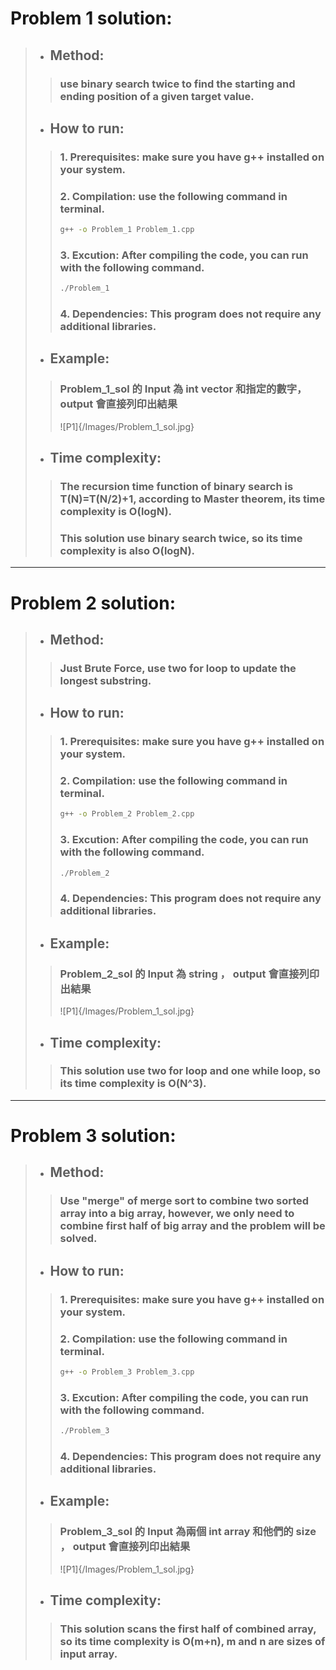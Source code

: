 # Problem 1 solution:
>* ## **Method**:
>>### use binary search twice to find the starting and ending position of a given target value.
>
>
>* ## **How to run**:
>>### 1.	Prerequisites: make sure you have g++ installed on your system.
>>### 2.	Compilation: use the following command in terminal.
>>```bash
>>g++ -o Problem_1 Problem_1.cpp
>>```
>>### 3.	**Excution**: After compiling the code, you can run with the following command.
>>```bash
>>./Problem_1
>>```
>>### 4.	**Dependencies**: This program does not require any additional libraries.
>
>
>*	## **Example**:
>>### Problem_1_sol 的 Input 為 int vector 和指定的數字， output 會直接列印出結果
>> ![P1]{/Images/Problem_1_sol.jpg}
>
>
>*	## **Time complexity**:
>>### The recursion time function of binary search is T(N)=T(N/2)+1, according to Master theorem, its time complexity is O(logN).
>>### This solution use binary search twice, so its time complexity is also O(logN).

---
# Problem 2 solution:
>* ## **Method**:
>>### Just Brute Force, use two for loop to update the longest substring.
>
>
>* ## **How to run**:
>>### 1.	Prerequisites: make sure you have g++ installed on your system.
>>### 2.	Compilation: use the following command in terminal.
>>```bash
>>g++ -o Problem_2 Problem_2.cpp
>>```
>>### 3.	**Excution**: After compiling the code, you can run with the following command.
>>```bash
>>./Problem_2
>>```
>>### 4.	**Dependencies**: This program does not require any additional libraries.
>
>
>*	## **Example**:
>>### Problem_2_sol 的 Input 為 string ， output 會直接列印出結果
>> ![P1]{/Images/Problem_1_sol.jpg}
>
>
>*	## **Time complexity**:
>>### This solution use two for loop and one while loop, so its time complexity is O(N^3).

---
# Problem 3 solution:
>* ## **Method**:
>>### Use "merge" of merge sort to combine two sorted array into a big array, however, we only need to combine first half of big array and the problem will be solved.
>
>
>* ## **How to run**:
>>### 1.	Prerequisites: make sure you have g++ installed on your system.
>>### 2.	Compilation: use the following command in terminal.
>>```bash
>>g++ -o Problem_3 Problem_3.cpp
>>```
>>### 3.	**Excution**: After compiling the code, you can run with the following command.
>>```bash
>>./Problem_3
>>```
>>### 4.	**Dependencies**: This program does not require any additional libraries.
>
>
>*	## **Example**:
>>### Problem_3_sol 的 Input 為兩個 int array 和他們的 size ， output 會直接列印出結果
>> ![P1]{/Images/Problem_1_sol.jpg}
>
>
>*	## **Time complexity**:
>>### This solution scans the first half of combined array, so its time complexity is O(m+n), m and n are sizes of input array.

